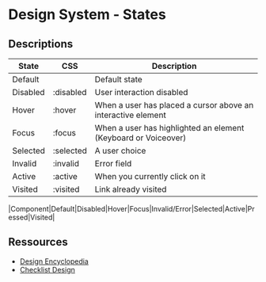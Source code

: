 # Design System - States

## Descriptions

|State|CSS|Description|
|---|---|---|
|Default||Default state|
|Disabled|:disabled|User interaction disabled|
|Hover|:hover|When a user has placed a cursor above an interactive element|
|Focus|:focus|When a user has highlighted an element (Keyboard or Voiceover)|
|Selected|:selected|A user choice|
|Invalid|:invalid|Error field|
|Active|:active|When you currently click on it |
|Visited|:visited|Link already visited|

|Component|Default|Disabled|Hover|Focus|Invalid/Error|Selected|Active|Pressed|Visited|


## Ressources

- [Design Encyclopedia](https://www.designencyclopedia.io/)
- [Checklist Design](https://www.checklist.design/)
